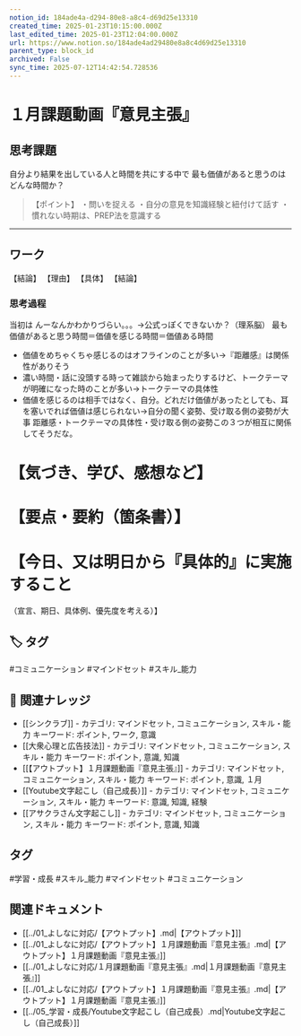 ```yaml
---
notion_id: 184ade4a-d294-80e8-a8c4-d69d25e13310
created_time: 2025-01-23T10:15:00.000Z
last_edited_time: 2025-01-23T12:04:00.000Z
url: https://www.notion.so/184ade4ad29480e8a8c4d69d25e13310
parent_type: block_id
archived: False
sync_time: 2025-07-12T14:42:54.728536
---
```


# １月課題動画『意見主張』

## 思考課題
自分より結果を出している人と時間を共にする中で
最も価値があると思うのはどんな時間か？
> 【ポイント】
・問いを捉える
・自分の意見を知識経験と紐付けて話す
・慣れない時期は、PREP法を意識する
---
## ワーク
【結論】
【理由】
【具体】
【結論】
### 思考過程
当初は
んーなんかわかりづらい。。。→公式っぽくできないか？（理系脳）
最も価値があると思う時間＝価値を感じる時間＝価値ある時間
- 価値をめちゃくちゃ感じるのはオフラインのことが多い→『距離感』は関係性がありそう
- 濃い時間・話に没頭する時って雑談から始まったりするけど、トークテーマが明確になった時のことが多い→トークテーマの具体性
- 価値を感じるのは相手ではなく、自分。どれだけ価値があったとしても、耳を塞いでれば価値は感じられない→自分の聞く姿勢、受け取る側の姿勢が大事
距離感・トークテーマの具体性・受け取る側の姿勢この３つが相互に関係してそうだな。
# 【気づき、学び、感想など】
# 【要点・要約（箇条書）】
# 【今日、又は明日から『具体的』に実施すること
（宣言、期日、具体例、優先度を考える）】

## 🏷️ タグ
#コミュニケーション #マインドセット #スキル_能力

## 🔗 関連ナレッジ
- [[シンクラブ]] - カテゴリ: マインドセット, コミュニケーション, スキル・能力 キーワード: ポイント, ワーク, 意識
- [[大衆心理と広告技法]] - カテゴリ: マインドセット, コミュニケーション, スキル・能力 キーワード: ポイント, 意識, 知識
- [[【アウトプット】１月課題動画『意見主張』]] - カテゴリ: マインドセット, コミュニケーション, スキル・能力 キーワード: ポイント, 意識, １月
- [[Youtube文字起こし（自己成長）]] - カテゴリ: マインドセット, コミュニケーション, スキル・能力 キーワード: 意識, 知識, 経験
- [[アサクラさん文字起こし]] - カテゴリ: マインドセット, コミュニケーション, スキル・能力 キーワード: ポイント, 意識, 知識


## タグ

#学習・成長 #スキル_能力 #マインドセット #コミュニケーション 

## 関連ドキュメント

- [[../01_よしなに対応/【アウトプット】.md|【アウトプット】]]
- [[../01_よしなに対応/【アウトプット】１月課題動画『意見主張』.md|【アウトプット】１月課題動画『意見主張』]]
- [[../01_よしなに対応/１月課題動画『意見主張』.md|１月課題動画『意見主張』]]
- [[../01_よしなに対応/【アウトプット】１月課題動画『意見主張』.md|【アウトプット】１月課題動画『意見主張』]]
- [[../05_学習・成長/Youtube文字起こし（自己成長）.md|Youtube文字起こし（自己成長）]]
